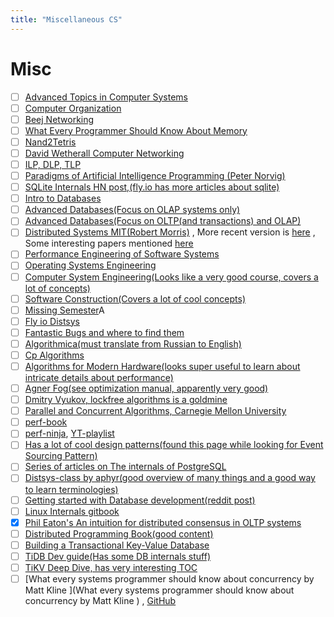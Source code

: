 ```yaml
---
title: "Miscellaneous CS"
---
```


# Misc

- [ ] [Advanced Topics in Computer Systems](http://people.eecs.berkeley.edu/~kubitron/cs262/index_lectures.html)
- [ ] [Computer Organization](https://youtube.com/playlist?list=PLhwVAYxlh5dvB1MkZrcRZy6x_a2yORNAu)
- [ ] [Beej Networking](https://beej.us/guide/bgnet/)
- [ ] [What Every Programmer Should Know About Memory](https://people.freebsd.org/~lstewart/articles/cpumemory.pdf)
- [ ] [Nand2Tetris](https://www.nand2tetris.org/)
- [ ] [David Wetherall Computer Networking](https://youtube.com/playlist?list=PLm556dMNleHc1MWN5BX9B2XkwkNE2Djiu)
- [ ] [ILP, DLP, TLP](https://youtube.com/playlist?list=PLeWkeA7esB-PcOTrTCvAsaCArnCMQkcNv)
- [ ] [Paradigms of Artificial Intelligence Programming (Peter Norvig)](https://news.ycombinator.com/item?id=32458048)
- [ ] [SQLite Internals HN post,(fly.io has more articles about sqlite)](https://news.ycombinator.com/item?id=32250426)
- [ ] [Intro to Databases](https://15445.courses.cs.cmu.edu/fall2023/)
- [ ] [Advanced Databases(Focus on OLAP systems only)](https://15721.courses.cs.cmu.edu/spring2024/)
- [ ] [Advanced Databases(Focus on OLTP(and transactions) and OLAP)](https://15721.courses.cs.cmu.edu/spring2020/)
- [ ] [Distributed Systems MIT(Robert Morris)](http://nil.csail.mit.edu/6.824/2020/)
      , More recent version is [here](https://pdos.csail.mit.edu/6.824/) ,
      Some interesting papers mentioned
      [here](https://lieuzhenghong.com/mit_6.824_self_study/)
- [ ] [Performance Engineering of Software Systems](https://ocw.mit.edu/courses/6-172-performance-engineering-of-software-systems-fall-2018/)
- [ ] [Operating Systems Engineering](https://ocw.mit.edu/courses/6-828-operating-system-engineering-fall-2012/pages/lecture-notes-and-readings/)
- [ ] [Computer System Engineering(Looks like a very good course, covers a lot of concepts)](https://ocw.mit.edu/courses/6-033-computer-system-engineering-spring-2018/)
- [ ] [Software Construction(Covers a lot of cool concepts)](http://web.mit.edu/6.005/www/archive/)
- [ ] [Missing Semester](https://news.ycombinator.com/item?id=22226380)A
- [ ] [Fly io Distsys](https://fly.io/dist-sys/)
- [ ] [Fantastic Bugs and where to find them](https://cmu-fantastic-bugs.github.io/)
- [ ] [Algorithmica(must translate from Russian to English)](https://ru.algorithmica.org/)
- [ ] [Cp Algorithms](https://cp-algorithms.com/)
- [ ] [Algorithms for Modern Hardware(looks super useful to learn about intricate details about performance)](https://en.algorithmica.org/hpc/)
- [ ] [Agner Fog(see optimization manual, apparently very good)](https://www.agner.org/optimize)
- [ ] [Dmitry Vyukov, lockfree algorithms is a goldmine](https://www.1024cores.net/)
- [ ] [Parallel and Concurrent Algorithms, Carnegie Mellon University](https://www.cs.cmu.edu/~guyb/paralg/)
- [ ] [perf-book](https://github.com/dendibakh/perf-book)
- [ ] [perf-ninja](https://github.com/dendibakh/perf-ninja),
      [YT-playlist](https://www.youtube.com/playlist?list=PLRWO2AL1QAV6bJAU2kgB4xfodGID43Y5d)
- [ ] [Has a lot of cool design patterns(found this page while looking for Event Sourcing Pattern)](https://learn.microsoft.com/en-us/azure/architecture/patterns/)
- [ ] [Series of articles on The internals of PostgreSQL](https://www.interdb.jp/pg/index.html?s=08)
- [ ] [Distsys-class by aphyr(good overview of many things and a good way to learn terminologies)](https://github.com/aphyr/distsys-class#an-introduction-to-distributed-systems)
- [ ] [Getting started with Database development(reddit post)](https://www.reddit.com/r/databasedevelopment/comments/unj8d1/getting_started_with_database_development/)
- [ ] [Linux Internals gitbook](https://0xax.gitbooks.io/linux-insides/content/)
- [X] [Phil Eaton's An intuition for distributed consensus in OLTP systems](https://notes.eatonphil.com/2024-02-08-an-intuition-for-distributed-consensus-in-oltp-systems.html)
- [ ] [Distributed Programming Book(good content)](https://github.com/heathermiller/dist-prog-book)
- [ ] [Building a Transactional Key-Value Database](https://brianshih1.github.io/mini-key-value-db/chapter_1/motivation.html)
- [ ] [TiDB Dev guide(Has some DB internals stuff)](https://pingcap.github.io/tidb-dev-guide/index.html?s=08)
- [ ] [TiKV Deep Dive, has very interesting TOC](https://tikv.github.io/deep-dive-tikv/overview/introduction.html)
- [ ] [What every systems programmer should know about concurrency by Matt Kline
](What every systems programmer should know about concurrency by Matt Kline
) , [GitHub](https://github.com/sysprog21/concurrency-primer)
